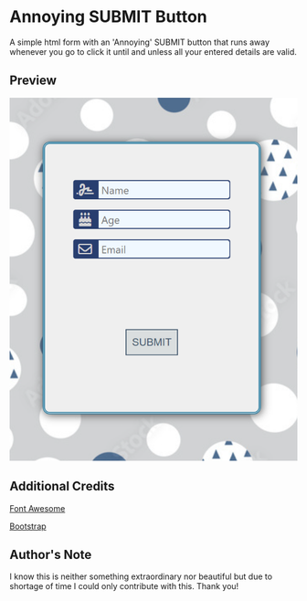 # Annoying SUBMIT Button

A simple html form with an 'Annoying' SUBMIT button that runs away whenever you go to click it until and unless all your entered details are valid.


## Preview

![Preview screenshot](Preview.png)


## Additional Credits

[Font Awesome](https://fontawesome.com)

[Bootstrap](https://getbootstrap.com)


## Author's Note

I know this is neither something extraordinary nor beautiful but due to shortage of time I could only contribute with this. Thank you!
